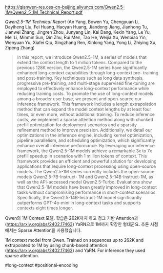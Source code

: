 https://qianwen-res.oss-cn-beijing.aliyuncs.com/Qwen2.5-1M/Qwen2_5_1M_Technical_Report.pdf

*Qwen2.5-1M Technical Report* (An Yang, Bowen Yu, Chengyuan Li, Dayiheng Liu, Fei Huang, Haoyan Huang, Jiandong Jiang, Jianhong Tu, Jianwei Zhang, Jingren Zhou, Junyang Lin, Kai Dang, Kexin Yang, Le Yu, Mei Li, Minmin Sun, Qin Zhu, Rui Men, Tao He, Weijia Xu, Wenbiao Yin, Wenyuan Yu, Xiafei Qiu, Xingzhang Ren, Xinlong Yang, Yong Li, Zhiying Xu, Zipeng Zhang)

> In this report, we introduce Qwen2.5-1M, a series of models that extend the context length to 1 million tokens. Compared to the previous 128K version, the Qwen2.5-1M series have significantly enhanced long-context capabilities through long-context pre- training and post-training. Key techniques such as long data synthesis, progressive pre-training, and multi-stage supervised fine-tuning are employed to effectively enhance long-context performance while reducing training costs.
> To promote the use of long-context models among a broader user base, we present and open-source our inference framework. This framework includes a length extrapolation method that can expand the model context lengths by at least four times, or even more, without additional training. To reduce inference costs, we implement a sparse attention method along with chunked prefill optimization for deployment scenarios and a sparsity refinement method to improve precision. Additionally, we detail our optimizations in the inference engine, including kernel optimization, pipeline parallelism, and scheduling optimization, which significantly enhance overall inference performance. By leveraging our inference framework, the Qwen2.5-1M models achieve a remarkable 3x to 7x prefill speedup in scenarios with 1 million tokens of context. This framework provides an efficient and powerful solution for developing applications that require long-context processing using open-source models.
> The Qwen2.5-1M series currently includes the open-source models Qwen2.5-7B-Instruct- 1M and Qwen2.5-14B-Instruct-1M, as well as the API-accessed model Qwen2.5-Turbo. Evaluations show that Qwen2.5-1M models have been greatly improved in long-context tasks without compromising performance in short-context scenarios. Specifically, the Qwen2.5-14B-Instruct-1M model significantly outperforms GPT-4o-mini in long-context tasks and supports contexts eight times longer.

Qwen의 1M Context 모델. 학습은 262K까지 하고 청크 기반 Attention과 (https://arxiv.org/abs/2402.17463) YaRN으로 1M까지 확장한 형태군요. 추론 시점에서는 Sparse Attention을 사용했습니다.

1M context model from Qwen. Trained on sequences up to 262K and extrapolated to 1M by using chunk-based attention (https://arxiv.org/abs/2402.17463) and YaRN. For inference they used sparse attention.

#long-context #positional-encoding 